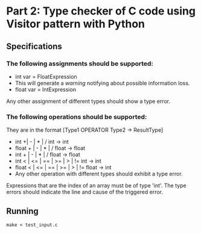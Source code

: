 # Part 2: Type checker of C code using Visitor pattern with Python
## Specifications
### The following assignments should be supported:
- int var = FloatExpression
 - This will generate a _warning_ notifying about possible information loss.
- float var = IntExpression

Any other assignment of different types should show a type error.

### The following operations should be supported:

They are in the format [Type1 OPERATOR Type2 -> ResultType]

- int +| - | * | / int -> int
- float + | - | * | / float -> float
- int + | - | * | / float -> float
- int < | <= | == | >= | > | != int -> int
- float < | <= | == | >= | > | != float -> int
- Any other operation with different types should exhibit a type error.

Expressions that are the index of an array must be of type 'int'.
The type errors should indicate the line and cause of the triggered error.


## Running
```
make < test_input.c
```
